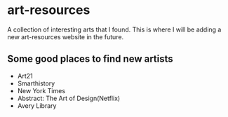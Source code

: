 # art-resources
A collection of interesting arts that I found. This is where I will be adding a new art-resources website in the future.



## Some good places to find new artists
* Art21
* Smarthistory
* New York Times
* Abstract: The Art of Design(Netflix)
* Avery Library
